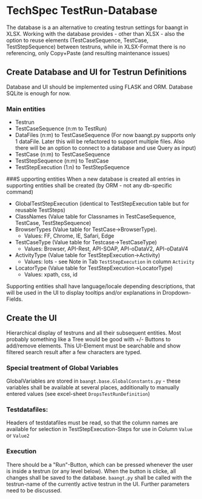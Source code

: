 # TechSpec TestRun-Database
The database is a an alternative to creating testrun settings for baangt in XLSX. 
Working with the database provides - other than XLSX - also the option to reuse elements (TestCaseSequence, TestCase, TestStepSequence) between testruns, while in XLSX-Format there is no referencing, only Copy+Paste (and resulting maintenance issues)

## Create Database and UI for Testrun Definitions
Database and UI should be implemented using FLASK and ORM. Database SQLite is enough for now.
### Main entities
* Testrun
* TestCaseSequence (n:m to TestRun)
* DataFiles (n:m) to TestCaseSequence 
(For now baangt.py supports only 1 dataFile. Later this will be refactored to support multiple files. Also there will be an option to connect to a database and use Query as input)
* TestCase (n:m) to TestCaseSequence
* TestStepSequence (n:m) to TestCase
* TestStepExecution (1:n) to TestStepSequence

###S upporting entities
When a new database is created all entries in supporting entities shall be created (by ORM - not any db-specific command)
* GlobalTestStepExecution (identical to TestStepExecution table but for reusable TestSteps)
* ClassNames (Value table for Classnames in TestCaseSequence, TestCase, TestStepSequence)
* BrowserTypes (Value table for TestCase->BrowserType).
  * Values: FF, Chrome, IE, Safari, Edge
* TestCaseType (Value table for Testcase->TestCaseType)
  * Values: Browser, API-Rest, API-SOAP, API-oDataV2, API-oDataV4
* ActivityType (Value table for TestStepExecution->Activity)
  * Values: lots - see Note in Tab `TestStepExecution` in column `Activity`
* LocatorType (Value table for TestStepExecution->LocatorType)
  * Values: xpath, css, id

Supporting entities shall have language/locale depending descriptions, that will be used in the UI to display tooltips and/or explanations in Dropdown-Fields.
  
## Create the UI
Hierarchical display of testruns and all their subsequent entities. Most probably something like a Tree would be good with +/- Buttons to add/remove elements. This UI-Element must be searchable and show filtered search result after a few characters are typed.

### Special treatment of Global Variables
GlobalVariables are stored in `baangt.base.GlobalConstants.py` - these variables shall be available at several places, additionally to manually entered values (see excel-sheet `DropsTestRunDefinition`)

### Testdatafiles:
Headers of testdatafiles must be read, so that the column names are available for selection in TestStepExecution-Steps for use in Column `Value` or `Value2` 

### Execution
There should be a "Run"-Button, which can be pressed whenever the user is inside a testrun (or any level below). When the button is clicke, all changes shall be saved to the database. `baangt.py` shall be called with the testrun-name of the currently active testrun in the UI. Further parameters need to be discussed.